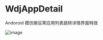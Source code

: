 # WdjAppDetail
Andoroid 模仿豌豆荚应用列表跳转详情界面特效

 ![image](https://github.com/chenpengfei88/WdjAppDetail/blob/master/app/src/main/res/drawable-xxhdpi/xg.gif)
